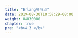 ```yaml
---
title: "Erlang多节点"
date: 2019-08-30T10:56:29+08:00
weight: 04030000
chapter: true
pre: "<b>4.3 </b>"
---
```

